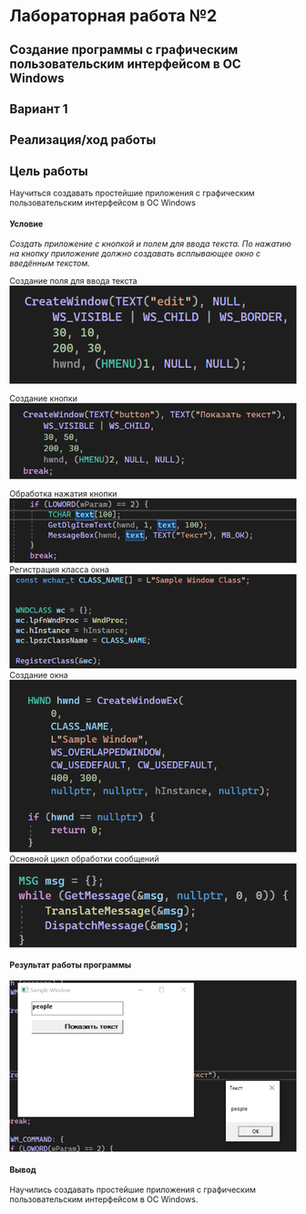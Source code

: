 # Лабораторная работа №2 #

## Создание программы с графическим пользовательским интерфейсом в ОС Windows ##

## Вариант 1 ##

## Реализация/ход работы ##

## Цель работы ##
Научиться создавать простейшие приложения с графическим пользовательским интерфейсом в ОС Windows

#### Условие ####

_Создать приложение с кнопкой и полем для ввода текста. По нажатию на кнопку приложение должно создавать всплывающее окно с введённым текстом._



Создание поля для ввода текста
     ![img_1.png](img_1.png)

  

Создание кнопки
![img_2.png](img_2.png)

        

Обработка нажатия кнопки
      ![img_3.png](img_3.png)
Регистрация класса окна
   ![img_4.png](img_4.png)
Создание окна
    ![img_5.png](img_5.png)
Основной цикл обработки сообщений
    ![img_6.png](img_6.png)


#### Результат работы программы ####

![Alt text](image.png)

#### Вывод ####

Научились создавать простейшие приложения с графическим пользовательским интерфейсом в ОС Windows.

